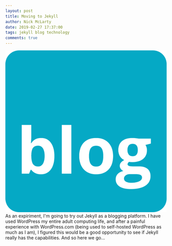 ```yaml
---
layout: post
title: Moving to Jekyll
author: Nick McLarty
date: 2019-02-27 17:37:00
tags: jekyll blog technology
comments: true
---
```


![Thumbnail-Left](/assets/png/blog.png) As an expiriment, I'm going to try out Jekyll as a blogging platform.  I have used WordPress my entire adult computing life, and after a painful experience with WordPress.com (being used to self-hosted WordPress as much as I am), I figured this would be a good opportunity to see if Jekyll really has the capabilities. And so here we go...
